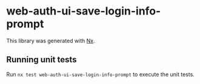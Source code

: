 # web-auth-ui-save-login-info-prompt

This library was generated with [Nx](https://nx.dev).

## Running unit tests

Run `nx test web-auth-ui-save-login-info-prompt` to execute the unit tests.
